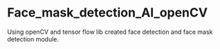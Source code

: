 # Face_mask_detection_AI_openCV
Using openCV and tensor flow lib created face detection and face mask detection module.
